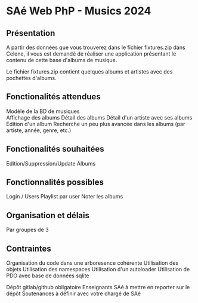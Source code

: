 # SAé Web PhP - Musics 2024
## Présentation
A partir des données que vous trouverez dans le fichier fixtures.zip dans Celene, il vous est demandé de
réaliser une application présentant le contenu de cette base d'albums de musique. 

Le fichier fixtures.zip contient quelques albums et artistes avec des pochettes d'albums. 

## Fonctionalités attendues
Modèle de la BD de musiques  
Affichage des albums
Détail des albums
Détail d'un artiste avec ses albums
Edition d'un album
Recherche un peu plus avancée dans les albums (par artiste, année, genre, etc.)

## Fonctionalités souhaitées
Edition/Suppression/Update Albums

## Fonctionnalités possibles
Login / Users
Playlist par user
Noter les albums

## Organisation et délais
Par groupes de 3

## Contraintes
Organisation du code dans une arboresence cohérente
Utilisation des objets
Utilisation des namespaces
Utilisation d'un autoloader
Utilisation de PDO avec base de données sqlite

Dépôt gitlab/github obligatoire 
Enseignants SAé à mettre en reporter sur le dépôt
Soutenances à définir avec votre chargé de SAé